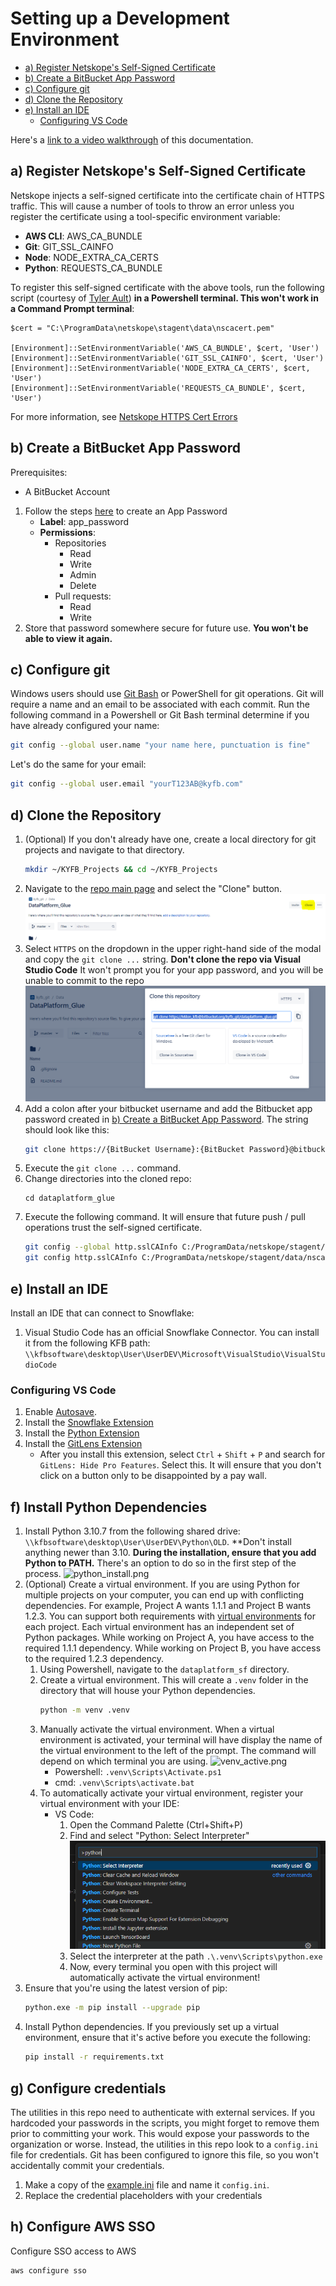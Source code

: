 # Setting up a Development Environment

* [a) Register Netskope's Self-Signed Certificate](#markdown-header-a-register-netskopes-self-signed-certificate)
* [b) Create a BitBucket App Password](#markdown-header-b-create-a-bitbucket-app-password)
* [c) Configure git](#markdown-header-c-configure-git)
* [d) Clone the Repository](#markdown-header-d-clone-the-repository)
* [e) Install an IDE](#markdown-header-e-install-an-ide)
    * [Configuring VS Code](#markdown-header-configuring-vs-code)

Here's
a [link to a video walkthrough](https://kyfbmscloud.sharepoint.com/:v:/r/sites/ProjectManagementOffice/Shared%20Documents/Program-Cloud%20and%20GW%20Strategy/Release%202/Execution/Data/Design/Snowflake/CICD/Setting%20Up%20A%20Local%20Snowflake%20Development%20Environment-20231110_161146-Meeting%20Recording.mp4?csf=1&web=1&e=Q9ll8y&nav=eyJyZWZlcnJhbEluZm8iOnsicmVmZXJyYWxBcHAiOiJTdHJlYW1XZWJBcHAiLCJyZWZlcnJhbFZpZXciOiJTaGFyZURpYWxvZyIsInJlZmVycmFsQXBwUGxhdGZvcm0iOiJXZWIiLCJyZWZlcnJhbE1vZGUiOiJ2aWV3In19)
of this documentation.

## a) Register Netskope's Self-Signed Certificate

Netskope injects a self-signed certificate into the certificate chain of HTTPS traffic. This will cause a number of
tools to throw an error unless you register the certificate using a tool-specific environment variable:

- **AWS CLI**: AWS_CA_BUNDLE
- **Git**: GIT_SSL_CAINFO
- **Node**: NODE_EXTRA_CA_CERTS
- **Python**: REQUESTS_CA_BUNDLE

To register this self-signed certificate with the above tools, run the following script (courtesy
of [Tyler Ault](mailto:tyler.ault@kyfb.com)) **in a Powershell terminal. This won't work in a Command Prompt terminal**:

```shell
$cert = "C:\ProgramData\netskope\stagent\data\nscacert.pem"

[Environment]::SetEnvironmentVariable('AWS_CA_BUNDLE', $cert, 'User')
[Environment]::SetEnvironmentVariable('GIT_SSL_CAINFO', $cert, 'User')
[Environment]::SetEnvironmentVariable('NODE_EXTRA_CA_CERTS', $cert, 'User')
[Environment]::SetEnvironmentVariable('REQUESTS_CA_BUNDLE', $cert, 'User')
```

For more information,
see [Netskope HTTPS Cert Errors](https://kyfbmscloud.sharepoint.com/:w:/r/sites/InformationTechnology/_layouts/15/Doc.aspx?sourcedoc=%7BF8E14E10-2A0B-4BB8-9276-E9B9E605FDB1%7D&file=Netskope%20Cert%20error.docx&action=default&mobileredirect=true)

## b) Create a BitBucket App Password

Prerequisites:

- A BitBucket Account

1. Follow the
   steps <a href="https://support.atlassian.com/bitbucket-cloud/docs/create-an-app-password/" target="_blank">here</a>
   to create an App Password
    - **Label**: app_password
    - **Permissions**:
        - Repositories
            - Read
            - Write
            - Admin
            - Delete
        - Pull requests:
            - Read
            - Write
2. Store that password somewhere secure for future use. **You won't be able to view it again.**

## c) Configure git

Windows users should use [Git Bash](https://git-scm.com/download/win) or PowerShell for git operations. Git will require
a name and an email to be associated with each commit. Run the following command in a Powershell or Git
Bash terminal determine if you have already configured your name:
```bash
git config --global user.name "your name here, punctuation is fine"
```

Let's do the same for your email:
```bash
git config --global user.email "yourT123AB@kyfb.com"
```

## d) Clone the Repository

1. (Optional) If you don't already have one, create a local directory for git projects and navigate to that directory.
   ```bash
   mkdir ~/KYFB_Projects && cd ~/KYFB_Projects
   ```
2. Navigate to the [repo main page](https://bitbucket.org/kyfb_git/dataplatform_glue) and select the "Clone"
   button.
   ![clone_button.png](./assets/clone_button.png)
3. Select `HTTPS` on the dropdown in the upper right-hand side of the modal and copy the `git clone ...` string. **Don't
   clone the repo via Visual Studio Code** It won't prompt you for your app password, and you will be unable to
   commit to the repo
   ![clone_modal.png](./assets/clone_modal.png)
4. Add a colon after your bitbucket username and add the Bitbucket app password created
   in [b) Create a BitBucket App Password](#b-create-a-bitbucket-app-password). The string should look like this:
   ```bash
   git clone https://{BitBucket Username}:{BitBucket Password}@bitbucket.org/kyfb_git/dataplatform_glue.git
   ```
5. Execute the `git clone ...` command.
6. Change directories into the cloned repo:
   ```shell
   cd dataplatform_glue
   ```
7. Execute the following command. It will ensure that future push / pull operations trust the self-signed certificate.
   ```bash
   git config --global http.sslCAInfo C:/ProgramData/netskope/stagent/data/nscacert.pem
   git config http.sslCAInfo C:/ProgramData/netskope/stagent/data/nscacert.pem
   ```

## e) Install an IDE

Install an IDE that can connect to Snowflake:

1. Visual Studio Code has an official Snowflake Connector. You can install it from the following KFB
   path: `\\kfbsoftware\desktop\User\UserDEV\Microsoft\VisualStudio\VisualStudioCode`


### Configuring VS Code

1. Enable [Autosave](https://code.visualstudio.com/docs/editor/codebasics#_save-auto-save).
2. Install the [Snowflake Extension](https://marketplace.visualstudio.com/items?itemName=snowflake.snowflake-vsc)
3. Install the [Python Extension](https://marketplace.visualstudio.com/items?itemName=ms-python.python)
4. Install the [GitLens Extension](https://marketplace.visualstudio.com/items?itemName=eamodio.gitlens)
    - After you install this extension, select `Ctrl` + `Shift` + `P` and search for `GitLens: Hide Pro Features`.
      Select this. It will ensure that you don't click on a button only to be disappointed by a pay wall.

## f) Install Python Dependencies

1. Install Python 3.10.7 from the following shared drive: `\\kfbsoftware\desktop\User\UserDEV\Python\OLD`. **Don't
   install anything newer than 3.10. **During the installation, ensure that you add Python to PATH.** There's an option
   to do so in the first step of the process.
   ![python_install.png](./assets/python_install.png)
2. (Optional) Create a virtual environment. If you are using Python for multiple projects on your computer, you can end
   up with conflicting dependencies. For example, Project A wants 1.1.1 and Project B wants 1.2.3. You can support both
   requirements with [virtual environments](https://docs.python.org/3/library/venv.html) for each project. Each virtual
   environment has an independent set of Python packages. While working on Project A, you have access to the required
   1.1.1 dependency. While working on Project B, you have access to the required 1.2.3 dependency.
    1. Using Powershell, navigate to the `dataplatform_sf` directory.
    2. Create a virtual environment. This will create a `.venv` folder in the directory that will house your Python
       dependencies.
       ```bash
       python -m venv .venv
       ```
    3. Manually activate the virtual environment. When a virtual environment is activated, your terminal will have
       display the name of the virtual environment to the left of the prompt. The command will depend on which terminal
       you are using.
       ![venv_active.png](./assets/venv_active.png)
        - Powershell: `.venv\Scripts\Activate.ps1`
        - cmd: `.venv\Scripts\activate.bat`
    4. To automatically activate your virtual environment, register your virtual environment with your IDE:
        * VS Code:
            1. Open the Command Palette (Ctrl+Shift+P)
            2. Find and select "Python: Select Interpreter"
               ![vscode_select_interpreter.png](./assets/vscode_select_interpreter.png)
            3. Select the interpreter at the path `.\.venv\Scripts\python.exe`
            4. Now, every terminal you open with this project will automatically activate the virtual environment!
3. Ensure that you're using the latest version of pip:
   ```bash
   python.exe -m pip install --upgrade pip
   ```
4. Install Python dependencies. If you previously set up a virtual environment, ensure that it's active before you
   execute the following:
   ```bash
   pip install -r requirements.txt
   ```

## g) Configure credentials

The utilities in this repo need to authenticate with external services. If you hardcoded your passwords in the scripts,
you might forget to remove them prior to committing your work. This would expose your passwords to the organization or
worse. Instead, the utilities in this repo look to a `config.ini` file for credentials. Git has been configured to
ignore this file, so you won't accidentally commit your credentials.

1. Make a copy of the [example.ini](./../example.ini) file and name it `config.ini`.
2. Replace the credential placeholders with your credentials

## h) Configure AWS SSO

Configure SSO access to AWS

```bash
aws configure sso
```
